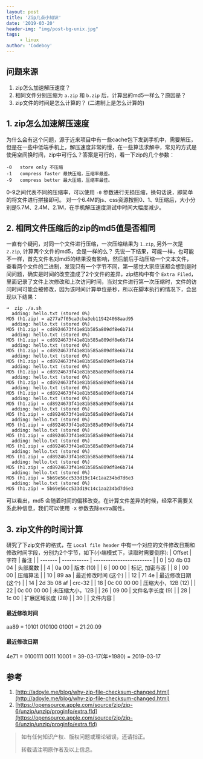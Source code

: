 ```yaml
---
layout: post
title: 'Zip几点小知识'
date: '2019-03-20'
header-img: "img/post-bg-unix.jpg"
tags:
     - linux
author: 'Codeboy'
---
```


## 问题来源

1. zip怎么加速解压速度？
2. 相同文件分别压缩为 `a.zip` 和 `b.zip` 后，计算出的md5一样么？原因是？
3. zip文件的时间是怎么计算的？ (二进制上是怎么计算的)


## 1. zip怎么加速解压速度

为什么会有这个问题，源于近来项目中有一些cache包下发到手机中，需要解压，但是在一些中低端手机上，解压速度非常的慢，在一些算法求解中，常见的方式是使用空间换时间，zip中可行么？答案是可行的，看一下zip的几个参数：

```
-0   store only 不压缩
-1   compress faster 最快压缩，压缩率最差。
-9   compress better 最大压缩，压缩率最佳。
```
0-9之间代表不同的压缩率，可以使用 `-0` 参数进行无损压缩，换句话说，即简单的将文件进行拼接即可。 对一个6.4M的js、css资源按照0、1、9压缩后，大小分别是5.7M、2.4M、2.1M，在手机解压速度测试中时间大幅度减少。

## 2. 相同文件压缩后的zip的md5值是否相同

一直有个疑问，对同一个文件进行压缩，一次压缩结果为 `1.zip`, 另外一次是 `2.zip`, 计算两个文件的md5，会是一样的么？ 先说一下结果，可能一样，也可能不一样，首先文件名对md5的结果没有影响，然后前后手动压缩一个文本文件，查看两个文件的二进制，发现只有一个字节不同，第一感觉大家应该都会想到是时间问题，确实是时间的改变造成了2个文件的差异，zip结构中有个 `Extra Filed`，里面记录了文件上次修改和上次访问时间，当对文件进行第一次压缩时，文件的访问时间可能会被修改，因为该时间计算单位是秒，所以在脚本执行的情况下，会出现以下结果：
```
➜  zip ./a.sh 
  adding: hello.txt (stored 0%)
MD5 (h1.zip) = a277a7f05ca3cba3eb119424068aad95
  adding: hello.txt (stored 0%)
MD5 (h1.zip) = cd8924673f41e81b585a809df8e6b714
  adding: hello.txt (stored 0%)
MD5 (h1.zip) = cd8924673f41e81b585a809df8e6b714
  adding: hello.txt (stored 0%)
MD5 (h1.zip) = cd8924673f41e81b585a809df8e6b714
  adding: hello.txt (stored 0%)
MD5 (h1.zip) = cd8924673f41e81b585a809df8e6b714
  adding: hello.txt (stored 0%)
MD5 (h1.zip) = cd8924673f41e81b585a809df8e6b714
  adding: hello.txt (stored 0%)
MD5 (h1.zip) = cd8924673f41e81b585a809df8e6b714
  adding: hello.txt (stored 0%)
MD5 (h1.zip) = cd8924673f41e81b585a809df8e6b714
  adding: hello.txt (stored 0%)
MD5 (h1.zip) = cd8924673f41e81b585a809df8e6b714
  adding: hello.txt (stored 0%)
MD5 (h1.zip) = cd8924673f41e81b585a809df8e6b714
  adding: hello.txt (stored 0%)
MD5 (h1.zip) = cd8924673f41e81b585a809df8e6b714
  adding: hello.txt (stored 0%)
MD5 (h1.zip) = cd8924673f41e81b585a809df8e6b714
  adding: hello.txt (stored 0%)
MD5 (h1.zip) = cd8924673f41e81b585a809df8e6b714
  adding: hello.txt (stored 0%)
MD5 (h1.zip) = cd8924673f41e81b585a809df8e6b714
  adding: hello.txt (stored 0%)
MD5 (h1.zip) = cd8924673f41e81b585a809df8e6b714
  adding: hello.txt (stored 0%)
MD5 (h1.zip) = 5b69e56cc533d19c14c1aa234bd7d6e3
  adding: hello.txt (stored 0%)
MD5 (h1.zip) = 5b69e56cc533d19c14c1aa234bd7d6e3
```

可以看出，md5 会随着时间的偏移改变。在计算文件差异的时候，经常不需要关系此种信息，我们可以使用 `-X` 参数去除extra属性。

## 3. zip文件的时间计算

研究了下zip文件的格式，在 `Local file header` 中有一个对应的文件修改日期和修改时间字段，分别为2个字节，如下(小端模式下，读取时需要倒序):
| Offset  | 字符        | 备注                     |
| ------- | ----------- | ------------------------ |
| 0       | 50 4b 03 04 | 头部魔数                 |
| 4       | 0a 00       | 版本 (10)                |
| 6       | 00 00       | 标记, 加密与否           |
| 8       | 00 00       | 压缩算法                 |
| 10      | 89 aa       | 最近修改时间 (这个) |
| 12      | 71 4e       | 最近修改日期 (这个) |
| 14      | 2d 3b 08 af | crc-32                   |
| 18      | 0c 00 00 00 | 压缩大小，12B (12)       |
| 22      | 0c 00 00 00 | 未压缩大小，12B          |
| 26      | 09 00       | 文件名字长度 (9)         |
| 28      | 1c 00       | 扩展区域长度 (28)        |
| 30      |             | 文件内容                 |


#### 最近修改时间

aa89 = 10101 010100 01001 =  21:20:09

#### 最近修改日期

4e71 = 0100111 0011 10001 = 39-03-17(年+1980) = 2019-03-17


## 参考

1. [http://adoyle.me/blog/why-zip-file-checksum-changed.html](http://adoyle.me/blog/why-zip-file-checksum-changed.html)
2. [https://opensource.apple.com/source/zip/zip-6/unzip/unzip/proginfo/extra.fld](https://opensource.apple.com/source/zip/zip-6/unzip/unzip/proginfo/extra.fld)


> 如有任何知识产权、版权问题或理论错误，还请指正。
>
> 转载请注明原作者及以上信息。
